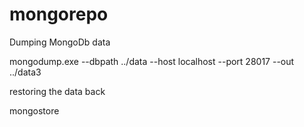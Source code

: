 # mongorepo


Dumping MongoDb data 

mongodump.exe --dbpath ../data  --host localhost --port 28017 --out ../data3

restoring the data back

mongostore
